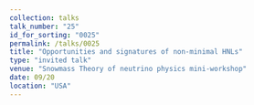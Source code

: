 ```yaml
---
collection: talks
talk_number: "25"
id_for_sorting: "0025"
permalink: /talks/0025
title: "Opportunities and signatures of non-minimal HNLs" 
type: "invited talk"
venue: "Snowmass Theory of neutrino physics mini-workshop"
date: 09/20
location: "USA"
---
```

